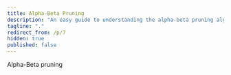 ```yaml
---
title: Alpha-Beta Pruning
description: "An easy guide to understanding the alpha-beta pruning algorithm"
tagline: "."
redirect_from: /p/7
hidden: true
published: false
---
```


Alpha-Beta pruning
